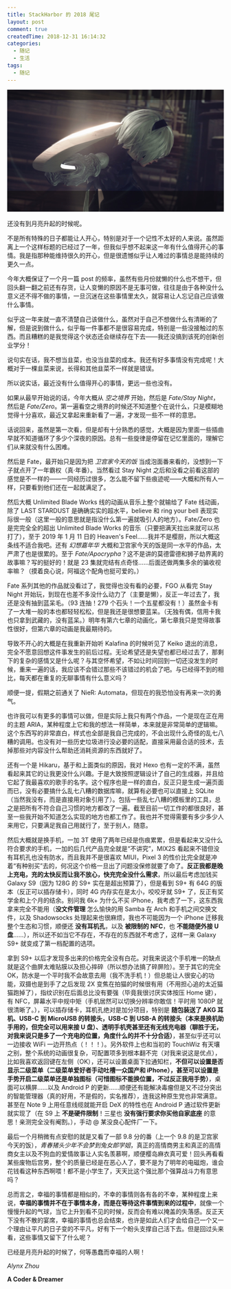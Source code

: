```yaml
---
title: StackHarbor 的 2018 尾记
layout: post
comment: true
createdTime: 2018-12-31 16:14:32
categories:
  - 随记
  - 生活
tags:
  - 随记
---
```

![](2B.jpg)

还没有到月亮升起的时候呢。

<!--more-->

不是所有特殊的日子都能让人开心，特别是对于一个记性不太好的人来说。虽然距离上一个这样标题的已经过了一年，但我似乎想不起来这一年有什么值得开心的事情。我是指那种能维持很久的开心，但是很遗憾似乎让人难过的事情总是能持续的更久一点。

今年大概保证了一个月一篇 post 的频率，虽然有些月份就懒的什么也不想干，但回头翻一翻之前还有存货，让人变懒的原因不是无事可做，往往是由于各种没什么意义还不得不做的事情，一旦沉迷在这些事情里太久，就容易让人忘记自己应该做什么事情。

似乎这一年来就一直不清楚自己该做什么，虽然对于自己不想做什么有清晰的了解，但是说到做什么，似乎每一件事都不是很容易完成，特别是一些没接触过的东西。而且糟糕的是我觉得这个状态还会继续存在下去——我还没搞到该死的创新创业学分！

说句实在话，我不想当韭菜，也没当韭菜的成本。我还有好多事情没有完成呢！大概对于一棵韭菜来说，长得和其他韭菜不一样就是错误。

所以说实话，最近没有什么值得开心的事情，更远一些也没有。

如果从最早开始说的话，今年大概从 *空之境界* 开始，然后是 *Fate/Stay Night*，然后是 *Fate/Zero*。第一遍看空之境界的时候还不知道整个在说什么，只是模糊地觉得十分喜欢，最近又拿起来重新看了一遍，才发现一些不一样的意思。

话说回来，虽然是第一次看，但是却有十分熟悉的感觉，大概是因为里面一些插曲早就不知道循环了多少个深夜的原因。总有一些旋律是停留在记忆里面的，理解它们从来就没有什么困难。

然后是 Fate，最开始只是因为把 *卫宫家今天的饭* 当成泡面番来看的，没想到一下子就点开了一年霸权（真·年番）。当然看过 Stay Night 之后和没看之前看这部的感觉是不一样的——一同经历过很多，怎么能不留下些痕迹呢——大概和所有人一样，只要看到他们还在一起就满足了。

然后大概 Unlimited Blade Works 线的动画从音乐上整个就输给了 Fate 线动画，除了 LAST STARDUST 是确确实实的超水平，believe 和 ring your bell 表现实际很一般（这里一般的意思就是指没什么第一遍就吸引人的地方）。Fate/Zero 也是完完全全的超出 Unlimited Blade Works 的音乐（只要把满天拉出来就可以吊打了），至于 2019 年 1 月 11 日的 Heaven's Feel……我并不是樱厨，所以大概这条线不适合我吧。还有 *幻想嘉年华* 大概和卫宫家今天的饭是同一水平的作品，太严肃了也是很累的。至于 *Fate/Apocrypha*？这不是讲的莫德雷德和狮子劫界离的故事嘛？写的挺好的！就是 23 集就完结有点奇怪……后面还做两集多余的骗收视率嘛？（摸着良心说，阿福这个配角也挺可爱的。）

Fate 系列其他的作品就没看过了，我觉得也没有看的必要，FGO 从看完 Stay Night 开始玩，到现在也差不多没什么动力了（主要是懒），反正一年过去了，我还是没有抽到蓝呆毛。（93 连抽！279 个石头！一个五星都没有！）虽然金卡有了一大堆一般的本也都轻轻松松，但是我还是很想要蓝呆。（无独有偶，信用卡我也只拿到武藏的，没有蓝呆。）明年有第六七章的动画化，第七章我只是觉得故事性很好，但第六章的动画是我最期待的。

导致不开心的大概是在我重新开始听 Kalafina 的时候听见了 Keiko 退出的消息，完全不愿意回想这件事发生的前后过程。无论希望还是失望也都已经过去了，那剩下的复杂的感情又是什么呢？与其空怀希望，不如让时间回到一切还没发生的时候，重来一遍的话，我应该不会错过那些不该错过的机会了吧。与已经得不到的相比，每天都在重复的无聊事情有什么意义吗？

顺便一提，假期之前通关了 NieR: Automata，但现在的我恐怕没有再来一次的勇气。

也许我可以有更多的事情可以做，但是实际上我只有两个作品，一个是现在正在用的主题 ARIA，某种程度上它和我的想法一样简单，本来就是非常简单的逻辑嘛。这个东西写的非常直白，样式也全部是我自己完成的，不会出现什么奇怪的乱七八糟的调用。也没有对一些历史垃圾进行没必要的适配，直接采用最合适的技术，去掉那些对内容没什么帮助还消耗资源的东西就好了。

还有一个是 Hikaru，基于和上面类似的原因，我对 Hexo 也有一定的不满，虽然看起来其它的让我更没什么兴趣。于是大致按照逻辑设计了自己的生成器，并且给它起了我最喜欢的歌手的名字。这个程序也是一样的直白，反正只是生成一遍页面而已，没有必要搞什么乱七八糟的数据库嘛，就算有必要也可以直接上 SQLite（当然我没有，而是直接用对象引用了）。包括一些乱七八糟的模板里的工具，总之是把所有不符合自己习惯的地方都改了一遍。截至目前一切工作的都很良好，甚至一些我开始不知道怎么实现的地方也都工作了。我也并不觉得需要有多少多少人来用它，只要满足我自己用就行了，至于别人，随意。

然后大概就是换手机，一加 3T 使用了两年已经是伤痕累累，但是看起来又没什么符合要求的手机，一加的后几代产品完全就是“不讲究”，MIX2S 看起来不错但没有耳机孔也没有防水，而且我并不是很喜欢 MIUI，Pixel 3 的性价比完全就是冲着“有种别买”去的，何况这个价格一旦出了问题没保修就要了命了。**反正我都是晚上充电，充的太快反而让我不放心，快充完全没什么需求**，所以最后考虑加钱买 Galaxy S9（因为 128G 的 S9+ 实在是超出预算了），但是看到 S9+ 有 64G 的版本（反正可以插存储卡），同时 4G 内存实在是太小，咬咬牙就 S9+ 了，反正有奖学金和上个月的结余。别问我 6k+ 为什么不买 iPhone，我考虑了一下，这东西我拿来完全不能用（**没文件管理** 怎么愉快的用 Samba 在 Arch 和手机之间交换文件，以及 Shadowsocks 处理起来也很麻烦，我也不可能因为一个 iPhone 迁移我整个生态和习惯，顺便还 **没有耳机孔**，以及 **被限制的 NFC**，也 **不能随便外接 U 盘**……），所以还不如当它不存在，不存在的东西就不考虑了，这样一来 Galaxy S9+ 就变成了第一档配置的选项。

拿到 S9+ 以后才发现多出来的价格完全没有白花。对我来说这个手机唯一的缺点就是这个曲屏太难贴膜以及担心摔碎（所以想办法搞了碎屏险）。至于其它的完全 OK，防水是一个平时我不会故意去用（我不洗手机！）但总能让人很安心的功能，双摄也是到手了之后发现 2X 变焦在拍猫的时候很有用（不用担心追的太近猫猫跑掉了），指纹识别在后面总比没有要强（毕竟我很讨厌实体按压 Home 键），有 NFC，屏幕水平中规中矩（手机居然可以切换分辨率你敢信！平时用 1080P 就很清晰了。），可以插存储卡，耳机孔绝对是加分项目，特别是 **随包装送了 AKG 耳机、USB-C 到 MicroUSB 的转接头，USB-C 到 USB-A 的转接头（本来是换机助手用的，但完全可以用来接 U 盘）、透明手机壳甚至还有无线充电器（聊胜于无，对我来说只是多了一个充电的位置，角度什么的并不十分合适）**，甚至似乎还可以一边接收 WiFi 一边开热点（！！！）。另外软件上也和当初的 TouchWiz 有天壤之别，整个系统的动画很复杂，可配置项多到根本翻不完（对我来说这是优点），比如我喜欢返回键在左侧（OK），还可以设置桌面下拉通知栏，**不但可以设置是否显示二级菜单（二级菜单爱好者手动吐槽一众国产和 iPhone），甚至可以设置是手势开启二级菜单还是单独图标（可惜图标不能换位置，不过反正我用手势）**，桌面可以横屏……以及 Android P 的更新……顺便还有能解决毒瘤但是又不过分突出的智能管理器（真的好用，不是假的，实名推荐），连我这种原生党也非常满意。甚至在 Note 9 上用任意线缆就能开启 DeX 的特性也在 Android P 通过软件更新就实现了（在 S9 上 **不是硬件限制**！三星也 **没有强行要求你买他自家底座** 的意思！亲测完全没有阉割。），手动 @ 某没良心配件厂一下。

最后一个月稍微有点安慰的就是又看了一部 9.8 分的番（上一个 9.8 的是卫宫家今天的饭），*青春猪头少年不会梦到兔女郎学姐*，真正的高情商男主和真正的高情商女主以及不狗血的爱情故事让人实名羡慕啊，顺便樱岛麻衣真可爱！回头再看看某些废物后宫男，整个的质量已经是在恶心人了，要不是为了明年的电磁炮，谁会花钱看这种东西啊喂！都不是小学生了，天天比这个强比那个强算战斗力有意思吗？

总而言之，幸福的事情都是相似的，不幸的事情则各有各的不幸，某种程度上来说，**幸福的事情并不在于事情本身，而是在等待这件事情到来的过程中**，就像一个慢慢升起的气球，当它上升到看不见的时候，反而会有难以掩盖的失落感。反正天下没有不散的宴席，幸福的事情也总会结束，也许是如此人们才会给自己一个又一个理由让平凡的日子变的不平凡，好有下一个盼头支撑自己活下去。但是回过头来看，这些事情又留下了什么呢？

已经是月亮升起的时候了，何等愚蠢而幸福的人啊！

*Alynx Zhou*

**A Coder & Dreamer**
